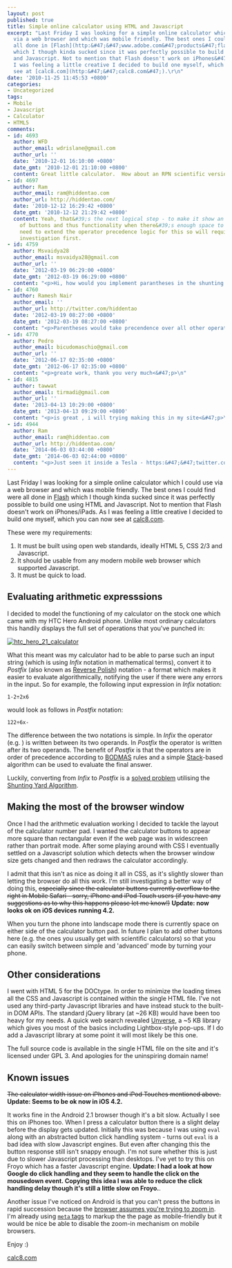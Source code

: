 ```yaml
---
layout: post
published: true
title: Simple online calculator using HTML and Javascript
excerpt: "Last Friday I was looking for a simple online calculator which I could use
  via a web browser and which was mobile friendly. The best ones I could find were
  all done in [Flash](http:&#47;&#47;www.adobe.com&#47;products&#47;flashplayer&#47;)
  which I though kinda sucked since it was perfectly possible to build one using HTML
  and Javascript. Not to mention that Flash doesn't work on iPhones&#47;iPads. As
  I was feeling a little creative I decided to build one myself, which you can now
  see at [calc8.com](http:&#47;&#47;calc8.com&#47;).\r\n"
date: '2010-11-25 11:45:53 +0800'
categories:
- Uncategorized
tags:
- Mobile
- Javascript
- Calculator
- HTML5
comments:
- id: 4693
  author: WFD
  author_email: wdrislane@gmail.com
  author_url: ''
  date: '2010-12-01 16:10:00 +0800'
  date_gmt: '2010-12-01 21:10:00 +0800'
  content: Great little calculator.  How about an RPN scientific version?
- id: 4697
  author: Ram
  author_email: ram@hiddentao.com
  author_url: http://hiddentao.com/
  date: '2010-12-12 16:29:42 +0800'
  date_gmt: '2010-12-12 21:29:42 +0800'
  content: Yeah, that&#39;s the next logical step - to make it show an extended set
    of buttons and thus functionality when there&#39;s enough space to do so. I&#39;ll
    need to extend the operator precedence logic for this so will require a little
    investigation first.
- id: 4759
  author: Msvaidya28
  author_email: msvaidya28@gmail.com
  author_url: ''
  date: '2012-03-19 06:29:00 +0800'
  date_gmt: '2012-03-19 06:29:00 +0800'
  content: "<p>Hi, how would you implement parantheses in the shunting yard algorithm?<&#47;p>\n"
- id: 4760
  author: Ramesh Nair
  author_email: ''
  author_url: http://twitter.com/hiddentao
  date: '2012-03-19 08:27:00 +0800'
  date_gmt: '2012-03-19 08:27:00 +0800'
  content: "<p>Parentheses would take precendence over all other operators. See&Acirc;&nbsp;http:&#47;&#47;en.wikipedia.org&#47;wiki&#47;Shunting-yard_algorithm<&#47;p>\n"
- id: 4770
  author: Pedro
  author_email: bicudomaschio@gmail.com
  author_url: ''
  date: '2012-06-17 02:35:00 +0800'
  date_gmt: '2012-06-17 02:35:00 +0800'
  content: "<p>greate work, thank you very much<&#47;p>\n"
- id: 4815
  author: tawwat
  author_email: tirmadi@gmail.com
  author_url: ''
  date: '2013-04-13 10:29:00 +0800'
  date_gmt: '2013-04-13 09:29:00 +0800'
  content: "<p>is great , i will trying making this in my site<&#47;p>\n"
- id: 4944
  author: Ram
  author_email: ram@hiddentao.com
  author_url: http://hiddentao.com/
  date: '2014-06-03 03:44:00 +0800'
  date_gmt: '2014-06-03 02:44:00 +0800'
  content: "<p>Just seen it inside a Tesla - https:&#47;&#47;twitter.com&#47;teslaliving&#47;status&#47;473654436926349312&#47;photo&#47;1<&#47;p>\n"
---
```

Last Friday I was looking for a simple online calculator which I could use via a web browser and which was mobile friendly. The best ones I could find were all done in [Flash](http://www.adobe.com/products/flashplayer/) which I though kinda sucked since it was perfectly possible to build one using HTML and Javascript. Not to mention that Flash doesn't work on iPhones/iPads. As I was feeling a little creative I decided to build one myself, which you can now see at [calc8.com](http://calc8.com/).

These were my requirements:

1. It must be built using open web standards, ideally HTML 5, CSS 2/3 and Javascript.
2. It should be usable from any modern mobile web browser which supported Javascript.
3. It must be quick to load.

## Evaluating arithmetic expresssions ##

I decided to model the functioning of my calculator on the stock one which came with my HTC Hero Android phone. Unlike most ordinary calculators this handily displays the full set of operations that you've punched in:

[![htc_hero_21_calculator](http://farm5.static.flickr.com/4145/5205983509_07c51b87b0.jpg)](http://www.flickr.com/photos/91055277@N00/5205983509/ "htc_hero_21_calculator by little_ram, on Flickr")

What this meant was my calculator had to be able to parse such an input string (which is using *Infix* notation in mathematical terms), convert it to *Postfix* (also known as [Reverse Polish](http://en.wikipedia.org/wiki/Reverse_Polish_notation)) notation - a format which makes it easier to evaluate algorithmically, notifying the user if there were any errors in the input. So for example, the following input expression in *Infix* notation:

`1-2÷2x6`

would look as follows in *Postfix* notation:

`122÷6x-`

The difference between the two notations is simple. In *Infix* the operator (e.g. ) is written between its two operands. In *Postfix* the operator is written after its two operands. The benefit of *Postfix* is that the operators are in order of precedence according to [BODMAS](http://en.wikipedia.org/wiki/BODMAS) rules and a simple [Stack](http://en.wikipedia.org/wiki/Stack_(data_structure))-based algorithm can be used to evaluate the final answer.

Luckily, converting from *Infix* to *Postfix* is a [solved problem](http://scriptasylum.com/tutorials/infix_postfix/algorithms/infix-postfix/index.htm) utilising the [Shunting Yard Algorithm](http://en.wikipedia.org/wiki/Shunting-yard_algorithm).

## Making the most of the browser window ##

Once I had the arithmetic evaluation working I decided to tackle the layout of the calculator number pad. I wanted the calculator buttons to appear more square than rectangular even if the web page was in widescreen rather than portrait mode. After some playing around with CSS I eventually settled on a Javascript solution which detects when the browser window size gets changed and then redraws the calculator accordingly.

I admit that this isn't as nice as doing it all in CSS, as it's slightly slower than letting the browser do all this work. I'm still investigating a better way of doing this, ~~especially since the calculator buttons currently overflow to the right in Mobile Safari - sorry, iPhone and iPod Touch users (if you have any suggestions as to why this happens please let me know!)~~ **Update: now looks ok on iOS devices running 4.2.**

When you turn the phone into landscape mode there is currently space on either side of the calculator button pad. In future I plan to add other buttons here (e.g. the ones you usually get with scientific calculators) so that you can easily switch between simple and 'advanced' mode by turning your phone.

## Other considerations ##

I went with HTML 5 for the DOCtype. In order to minimize the loading times all the CSS and Javascript is contained within the single HTML file. I've not used any third-party Javascript libraries and have instead stuck to the built-in DOM APIs. The standard jQuery library (at ~26 KB) would have been too heavy for my needs. A quick web search revealed [Unverse](http://unverse.net/Unverse-javascript-library), a ~5 KB library which gives you most of the basics including Lightbox-style pop-ups. If I do add a Javascript library at some point it will most likely be this one.

The full source code is available in the single HTML file on the site and it's licensed under GPL 3\. And apologies for the uninspiring domain name!

## Known issues ##

~~The calculator width issue on iPhones and iPod Touches mentioned above.~~ **Update: Seems to be ok now in iOS 4.2.**

It works fine in the Android 2.1 browser though it's a bit slow. Actually I see this on iPhones too. When I press a calculator button there is a slight delay before the display gets updated. Initially this was because I was using `eval` along with an abstracted button click handling system - turns out `eval` is a bad idea with slow Javascript engines. But even after changing this the button response still isn't snappy enough. I'm not sure whether this is just due to slower Javascript processing than desktops. I've yet to try this on Froyo which has a faster Javascript engine. **Update: I had a look at how Google do click handling and they seem to handle the click on the mousedown event. Copying this idea I was able to reduce the click handling delay though it's still a little slow on Froyo.**.

Another issue I've noticed on Android is that you can't press the buttons in rapid succession because the [browser assumes you're trying to zoom in](http://code.google.com/p/android/issues/detail?id=4113). I'm already using [`meta` tags](https://developer.mozilla.org/en/Mobile/Viewport_meta_tag) to markup the the page as mobile-friendly but it would be nice be able to disable the zoom-in mechanism on mobile browsers.

Enjoy :)

[calc8.com](http://calc8.com/)